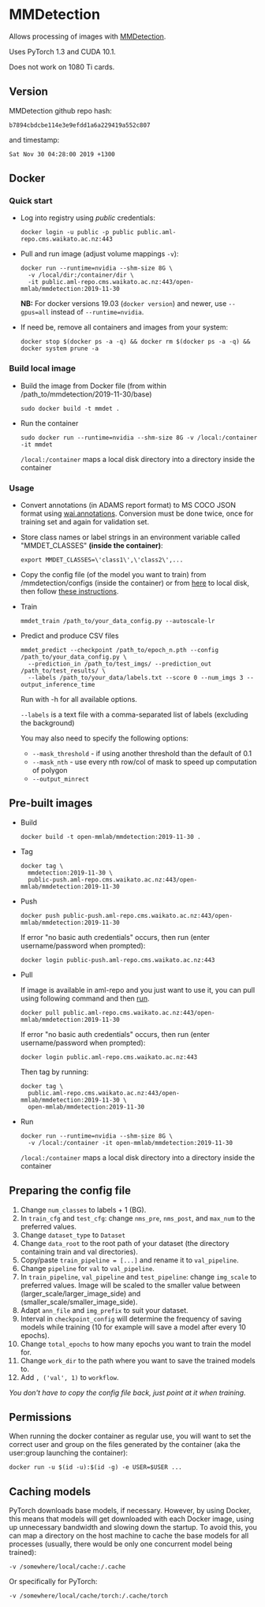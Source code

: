 # MMDetection

Allows processing of images with [MMDetection](https://github.com/open-mmlab/mmdetection).

Uses PyTorch 1.3 and CUDA 10.1.

Does not work on 1080 Ti cards. 

## Version

MMDetection github repo hash:

```
b7894cbdcbe114e3e9efdd1a6a229419a552c807
```

and timestamp:

```
Sat Nov 30 04:28:00 2019 +1300
```

## Docker

### Quick start

* Log into registry using *public* credentials:

  ```commandline
  docker login -u public -p public public.aml-repo.cms.waikato.ac.nz:443 
  ```

* Pull and run image (adjust volume mappings `-v`):

  ```commandline
  docker run --runtime=nvidia --shm-size 8G \
    -v /local/dir:/container/dir \
    -it public.aml-repo.cms.waikato.ac.nz:443/open-mmlab/mmdetection:2019-11-30
  ```

  **NB:** For docker versions 19.03 (`docker version`) and newer, use `--gpus=all` instead of `--runtime=nvidia`.

* If need be, remove all containers and images from your system:

  ```commandline
  docker stop $(docker ps -a -q) && docker rm $(docker ps -a -q) && docker system prune -a
  ```
 

### Build local image

* Build the image from Docker file (from within /path_to/mmdetection/2019-11-30/base)

  ```commandline
  sudo docker build -t mmdet .
  ```
  
* Run the container

  ```commandline
  sudo docker run --runtime=nvidia --shm-size 8G -v /local:/container -it mmdet
  ```
  `/local:/container` maps a local disk directory into a directory inside the container

### Usage

* Convert annotations (in ADAMS report format) to MS COCO JSON format using [wai.annotations](https://github.com/waikato-ufdl/wai-annotations). 
  Conversion must be done twice, once for training set and again for validation set.
  
* Store class names or label strings in an environment variable called "MMDET_CLASSES" **(inside the container)**:

  ```commandline
  export MMDET_CLASSES=\'class1\',\'class2\',...
  ```

* Copy the config file (of the model you want to train) from /mmdetection/configs (inside the container) or from [here](https://github.com/open-mmlab/mmdetection/tree/b7894cbdcbe114e3e9efdd1a6a229419a552c807/configs) to local disk, then follow [these instructions](#config).

* Train

  ```commandline
  mmdet_train /path_to/your_data_config.py --autoscale-lr
  ```

* Predict and produce CSV files

  ```commandline
  mmdet_predict --checkpoint /path_to/epoch_n.pth --config /path_to/your_data_config.py \
    --prediction_in /path_to/test_imgs/ --prediction_out /path_to/test_results/ \
    --labels /path_to/your_data/labels.txt --score 0 --num_imgs 3 --output_inference_time
  ```
  Run with -h for all available options. 
 
  `--labels` is a text file with a comma-separated list of labels (excluding the background)

  You may also need to specify the following options:

  * `--mask_threshold` - if using another threshold than the default of 0.1
  * `--mask_nth` - use every nth row/col of mask to speed up computation of polygon
  * `--output_minrect`

## Pre-built images

* Build

  ```commandline
  docker build -t open-mmlab/mmdetection:2019-11-30 .
  ```
  
* Tag

  ```commandline
  docker tag \
    mmdetection:2019-11-30 \
    public-push.aml-repo.cms.waikato.ac.nz:443/open-mmlab/mmdetection:2019-11-30
  ```
  
* Push

  ```commandline
  docker push public-push.aml-repo.cms.waikato.ac.nz:443/open-mmlab/mmdetection:2019-11-30
  ```
  If error "no basic auth credentials" occurs, then run (enter username/password when prompted):
  
  ```commandline
  docker login public-push.aml-repo.cms.waikato.ac.nz:443
  ```
  
* Pull

  If image is available in aml-repo and you just want to use it, you can pull using following command and then [run](#run).

  ```commandline
  docker pull public.aml-repo.cms.waikato.ac.nz:443/open-mmlab/mmdetection:2019-11-30
  ```
  If error "no basic auth credentials" occurs, then run (enter username/password when prompted):
  
  ```commandline
  docker login public.aml-repo.cms.waikato.ac.nz:443
  ```
  Then tag by running:
  
  ```commandline
  docker tag \
    public.aml-repo.cms.waikato.ac.nz:443/open-mmlab/mmdetection:2019-11-30 \
    open-mmlab/mmdetection:2019-11-30
  ```
  
* <a name="run">Run</a>

  ```commandline
  docker run --runtime=nvidia --shm-size 8G \
    -v /local:/container -it open-mmlab/mmdetection:2019-11-30
  ```
  `/local:/container` maps a local disk directory into a directory inside the container

  
## <a name="config">Preparing the config file</a>

1. Change `num_classes` to labels + 1 (BG).
2. In `train_cfg` and `test_cfg`: change `nms_pre`, `nms_post`, and `max_num` to the preferred values.
3. Change `dataset_type` to `Dataset`
4. Change `data_root` to the root path of your dataset (the directory containing train and val directories).
5. Copy/paste `train_pipeline = [...]` and rename it to `val_pipeline`.
6. Change `pipeline` for `val` to `val_pipeline`.
7. In `train_pipeline`, `val_pipeline` and `test_pipeline`: change `img_scale` to preferred values. 
   Image will be scaled to the smaller value between (larger_scale/larger_image_side) and (smaller_scale/smaller_image_side).
8. Adapt `ann_file` and `img_prefix` to suit your dataset.
9. Interval in `checkpoint_config` will determine the frequency of saving models while training 
   (10 for example will save a model after every 10 epochs).
10. Change `total_epochs` to how many epochs you want to train the model for.
11. Change `work_dir` to the path where you want to save the trained models to.
12. Add `, ('val', 1)` to `workflow`.

_You don't have to copy the config file back, just point at it when training._


## Permissions

When running the docker container as regular use, you will want to set the correct
user and group on the files generated by the container (aka the user:group launching
the container):

```commandline
docker run -u $(id -u):$(id -g) -e USER=$USER ...
```

## Caching models

PyTorch downloads base models, if necessary. However, by using Docker, this means that 
models will get downloaded with each Docker image, using up unnecessary bandwidth and
slowing down the startup. To avoid this, you can map a directory on the host machine
to cache the base models for all processes (usually, there would be only one concurrent
model being trained):  

```
-v /somewhere/local/cache:/.cache
```

Or specifically for PyTorch:

```
-v /somewhere/local/cache/torch:/.cache/torch
```
